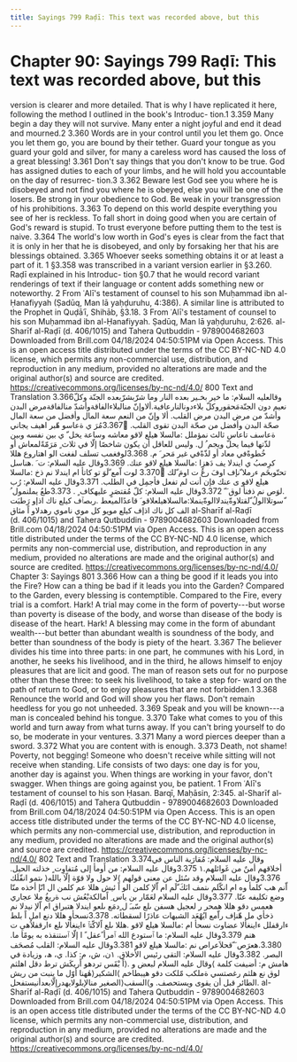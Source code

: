 ```yaml
---
title: Sayings 799 Raḍī: This text was recorded above, but this
---
```

# Chapter 90: Sayings 799 Raḍī: This text was recorded above, but this
version is clearer and more detailed. That is why I have replicated it
here, following the method I outlined in the book's Introduc- tion.1
3.359 Many begin a day they will not survive. Many enter a night joyful
and end it dead and mourned.2 3.360 Words are in your control until you
let them go. Once you let them go, you are bound by their tether. Guard
your tongue as you guard your gold and silver, for many a careless word
has caused the loss of a great blessing! 3.361 Don't say things that you
don't know to be true. God has assigned duties to each of your limbs,
and he will hold you accountable on the day of resurrec- tion.3 3.362
Beware lest God see you where he is disobeyed and not find you where he
is obeyed, else you will be one of the losers. Be strong in your
obedience to God. Be weak in your transgression of his prohibitions.
3.363 To depend on this world despite everything you see of her is
reckless. To fall short in doing good when you are certain of God's
reward is stupid. To trust everyone before putting them to the test is
naive. 3.364 The world's low worth in God's eyes is clear from the fact
that it is only in her that he is disobeyed, and only by forsaking her
that his are blessings obtained. 3.365 Whoever seeks something obtains
it or at least a part of it. 1 §3.358 was transcribed in a variant
version earlier in §3.260. Raḍī explained in his Introduc- tion §0.7
that he would record variant renderings of text if their language or
content adds something new or noteworthy. 2 From ʿAlī's testament of
counsel to his son Muḥammad ibn al-Ḥanafiyyah (Ṣadūq, Man lā yaḥḍuruhu,
4:386). A similar line is attributed to the Prophet in Quḍāʿī, Shihāb,
§3.18. 3 From ʿAlī's testament of counsel to his son Muḥammad ibn
al-Ḥanafiyyah. Ṣadūq, Man lā yaḥḍuruhu, 2:626. al-Sharīf al-Raḍī
(d. 406/1015) and Tahera Qutbuddin - 9789004682603 Downloaded from
Brill.com 04/18/2024 04:50:51PM via Open Access. This is an open access
title distributed under the terms of the CC BY-NC-ND 4.0 license, which
permits any non-commercial use, distribution, and reproduction in any
medium, provided no alterations are made and the original author(s) and
source are credited. https://creativecommons.org/licenses/by-nc-nd/4.0/
800 Text and Translation 3.366وقالعليه السلام: ما خير بخـير بعده النار
وما شرّبشرّبعده الجنّة وكلّ نعيم دون الجنّةمَحقوروكلّ بلاءدونالنارعافية.ألاوإنّ
منالبلاءالفاقةوأشدّ منالفاقةمرض البدن وأشدّ من مرض البدن مرض القلب. ألا
وإنّ من النعم سعة المال وأفضل من سعة المال صحّة البدن وأفضل من صحّة البدن
تقوى القلب. 3.367ّمُرَ ي ةعاسو هّبر اهيف يجاني ةعاسف تاعاس ثالث نمؤملل
:مالسلا هيلع لاقو معاشه وساعة يخل ّ ي بين نفسه وبين لذّتها فيما يحلّ ويجم
ُ ل. وليس للعاقل أن يكون شاخصًا إلّا في ثلاث ٍ مَرَمّةًلمعاش أو خُطوةًفي معاد أو
لذّةًفي غير مَحر َ م. 3.368لوفغمب تسلف لفغت الو اهتاروع هللا كرِصبُ ي ايندلا
يف دَهزِا :مالسلا هيلع لاقو عنك. 3.369وقال عليه السلام: ت َ .هناسل تحتّوبخَم
ءرملا ّنإف اوفَ رعُ ت اومَ ّلك 3.370ّ لوت اّمع ّلَوَ تو كاتأ ام ايندلا نم ذخ
:مالسلا هيلع لاقو ى عنك فإن أنت لم تفعل فأجمِل في الطلب. 3.371وقال عليه
السلام: رُب .لوَص نم ذفنأ لوق َ ّ 3.372وقال عليه السلام: كلّ مُقتصَرٍ عليهكاف
ٍ . 3.373طعُ يملنمول ُ ّسوتلاالولُ ّلقتلاوةّيندلاالوةّينملا:مالسلاهيلعلاقو َ
قاعدًالميعط .ربصٱف كيلع ناك اذإو رَطبَت الف كل ناك اذإف كيلع مويو كل موي
ناموي رهدلاو اً مئاق al-Sharīf al-Raḍī (d. 406/1015) and Tahera
Qutbuddin - 9789004682603 Downloaded from Brill.com 04/18/2024
04:50:51PM via Open Access. This is an open access title distributed
under the terms of the CC BY-NC-ND 4.0 license, which permits any
non-commercial use, distribution, and reproduction in any medium,
provided no alterations are made and the original author(s) and source
are credited. https://creativecommons.org/licenses/by-nc-nd/4.0/ Chapter
3: Sayings 801 3.366 How can a thing be good if it leads you into the
Fire? How can a thing be bad if it leads you into the Garden? Compared
to the Garden, every blessing is contemptible. Compared to the Fire,
every trial is a comfort. Hark! A trial may come in the form of
poverty---but worse than poverty is disease of the body, and worse than
disease of the body is disease of the heart. Hark! A blessing may come
in the form of abundant wealth---but better than abundant wealth is
soundness of the body, and better than soundness of the body is piety of
the heart. 3.367 The believer divides his time into three parts: in one
part, he communes with his Lord, in another, he seeks his livelihood,
and in the third, he allows himself to enjoy pleasures that are licit
and good. The man of reason sets out for no purpose other than these
three: to seek his livelihood, to take a step for- ward on the path of
return to God, or to enjoy pleasures that are not forbidden.1 3.368
Renounce the world and God will show you her flaws. Don't remain
heedless for you go not unheeded. 3.369 Speak and you will be known---a
man is concealed behind his tongue. 3.370 Take what comes to you of this
world and turn away from what turns away. If you can't bring yourself to
do so, be moderate in your ventures. 3.371 Many a word pierces deeper
than a sword. 3.372 What you are content with is enough. 3.373 Death,
not shame! Poverty, not begging! Someone who doesn't receive while
sitting will not receive when standing. Life consists of two days: one
day is for you, another day is against you. When things are working in
your favor, don't swagger. When things are going against you, be
patient. 1 From ʿAlī's testament of counsel to his son Ḥasan. Barqī,
Maḥāsin, 2:345. al-Sharīf al-Raḍī (d. 406/1015) and Tahera Qutbuddin -
9789004682603 Downloaded from Brill.com 04/18/2024 04:50:51PM via Open
Access. This is an open access title distributed under the terms of the
CC BY-NC-ND 4.0 license, which permits any non-commercial use,
distribution, and reproduction in any medium, provided no alterations
are made and the original author(s) and source are credited.
https://creativecommons.org/licenses/by-nc-nd/4.0/ 802 Text and
Translation 3.374وقال عليه السلام: مُقارَبة الناس في أخلاقهم أمنٌ من
غَوائلهم.١ 3.375وقال عليه السلام: من أَومأ إلى مُتفاوِت ٍ خذلته الحيل.
3.376وقال عليه السلام وقد سُئل عن معنى قولهم ⟩لا حول ولا قوّة إلّا بالله⟨
ىتمو انفّلَك اّنم هب كلمأ وه ام انكّلم ىتمف انَكَ ّلَم ام اّلإ كلمن الو اً ئيش
هللا عم كلمن ال انّإ أخذه منّا وضع تكليفه عنّا. 3.377وقال عليه السلام لعَمّار
بن ياس ِ اًمالكةبْعُش نب ةريغُ ملا عجاري هعمس دقو هللا همحر ر لعجيل هسفن ىلع
سّبـَ ل ٍدمَع ىلعو ايندلا هتبراق ام اّلإ نيدلا نم ذخأي مل هّنإف راّمع ايُهْعَد
الشبهات عاذرًا لسقطاته. 3.378نسحأو هللا دنع امل اً بلط ءارقفلل ءاينغألا
عضاوت نسحأ ام :مالسلا هيلع لاقو .هللا ىلع اًلاكّتٱ ءاينغألا ىلع ءارقفلاُهيِ
ت هنم 3.379وقال عليه السلام: ما ٱستودع الله ٱمرأ ًعقل ً ا إلّا ٱستنقذه به
يومًا ما. 3.380.هعرَص َ ّقحلاَعراص نم :مالسلا هيلع لاقو 3.381وقال عليه
السلام: القلب مُصحَف البصر. 3.382وقال عليه السلام: التقى رئيس الأخلاق. ١ن،
ش، م: كذا. ي، ھ، وزيادة في هامش م: أضيفت كلمة ⟩وقال عليه السلام لبعض و
.⟨اً بْقَس تردهو اًريكَش ترط دقل اهلثم لوق نع هلثم رغصتسي ةملكب مّلكت دقو
هيبطاخم ⟩الشكير⟨هٰهنا أوّل ما ينبت من ريش الطائر قبل أن يقوى ويستحصف.
و⟩السقب⟨الصغير منالإبلولايهدرإلّابعدأنيستفحل. al-Sharīf al-Raḍī
(d. 406/1015) and Tahera Qutbuddin - 9789004682603 Downloaded from
Brill.com 04/18/2024 04:50:51PM via Open Access. This is an open access
title distributed under the terms of the CC BY-NC-ND 4.0 license, which
permits any non-commercial use, distribution, and reproduction in any
medium, provided no alterations are made and the original author(s) and
source are credited. https://creativecommons.org/licenses/by-nc-nd/4.0/